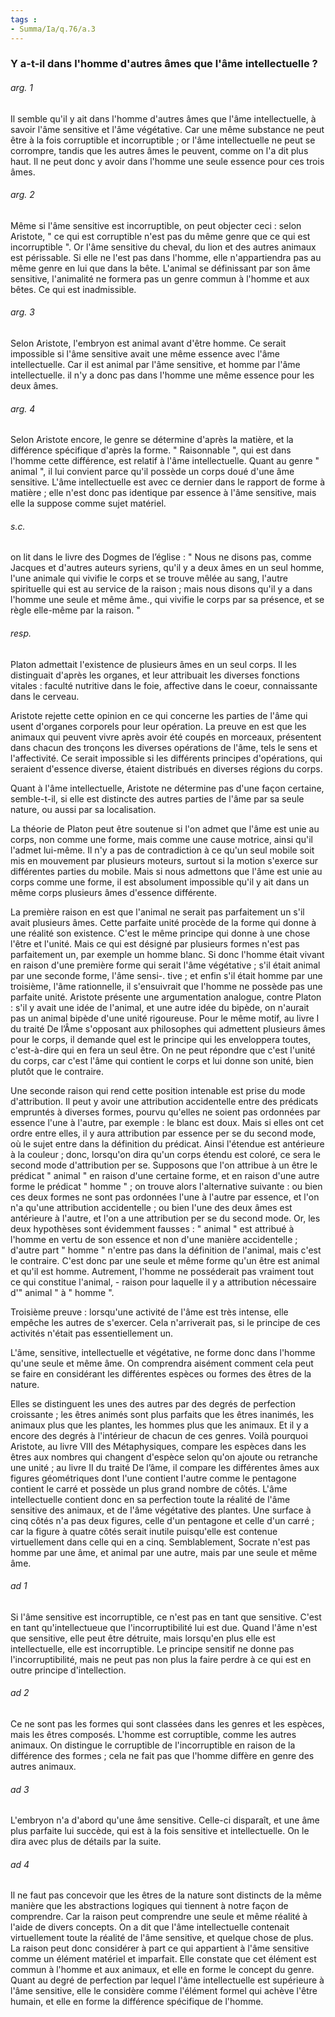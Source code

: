 ```yaml
---
tags : 
- Summa/Ia/q.76/a.3
---
```


### Y a-t-il dans l'homme d'autres âmes que l'âme intellectuelle ?



###### arg. 1
Il semble qu'il y ait dans l'homme d'autres âmes que l'âme intellectuelle, à savoir l'âme sensitive et l'âme végétative. Car une même substance ne peut être à la fois corruptible et incorruptible ; or l'âme intellectuelle ne peut se corrompre, tandis que les autres âmes le peuvent, comme on l'a dit plus haut. Il ne peut donc y avoir dans l'homme une seule essence pour ces trois âmes. 

###### arg. 2
Même si l'âme sensitive est incorruptible, on peut objecter ceci : selon Aristote, " ce qui est corruptible n'est pas du même genre que ce qui est incorruptible ". Or l'âme sensitive du cheval, du lion et des autres animaux est périssable. Si elle ne l'est pas dans l'homme, elle n'appartiendra pas au même genre en lui que dans la bête. L'animal se définissant par son âme sensitive, l'animalité ne formera pas un genre commun à l'homme et aux bêtes. Ce qui est inadmissible. 

###### arg. 3
Selon Aristote, l'embryon est animal avant d'être homme. Ce serait impossible si l'âme sensitive avait une même essence avec l'âme intellectuelle. Car il est animal par l'âme sensitive, et homme par l'âme intellectuelle. il n'y a donc pas dans l'homme une même essence pour les deux âmes. 

###### arg. 4
Selon Aristote encore, le genre se détermine d'après la matière, et la différence spécifique d'après la forme. " Raisonnable ", qui est dans l'homme cette différence, est relatif à l'âme intellectuelle. Quant au genre " animal ", il lui convient parce qu'il possède un corps doué d'une âme sensitive. L'âme intellectuelle est avec ce dernier dans le rapport de forme à matière ; elle n'est donc pas identique par essence à l'âme sensitive, mais elle la suppose comme sujet matériel. 

###### s.c.
on lit dans le livre des Dogmes de l’église : " Nous ne disons pas, comme Jacques et d'autres auteurs syriens, qu'il y a deux âmes en un seul homme, l'une animale qui vivifie le corps et se trouve mêlée au sang, l'autre spirituelle qui est au service de la raison ; mais nous disons qu'il y a dans l'homme une seule et même âme., qui vivifie le corps par sa présence, et se règle elle-même par la raison. " 

###### resp.
Platon admettait l'existence de plusieurs âmes en un seul corps. Il les distinguait d'après les organes, et leur attribuait les diverses fonctions vitales : faculté nutritive dans le foie, affective dans le coeur, connaissante dans le cerveau. 

Aristote rejette cette opinion en ce qui concerne les parties de l'âme qui usent d'organes corporels pour leur opération. La preuve en est que les animaux qui peuvent vivre après avoir été coupés en morceaux, présentent dans chacun des tronçons les diverses opérations de l'âme, tels le sens et l'affectivité. Ce serait impossible si les différents principes d'opérations, qui seraient d'essence diverse, étaient distribués en diverses régions du corps. 

Quant à l'âme intellectuelle, Aristote ne détermine pas d'une façon certaine, semble-t-il, si elle est distincte des autres parties de l'âme par sa seule nature, ou aussi par sa localisation. 

La théorie de Platon peut être soutenue si l'on admet que l'âme est unie au corps, non comme une forme, mais comme une cause motrice, ainsi qu'il l'admet lui-même. Il n'y a pas de contradiction à ce qu'un seul mobile soit mis en mouvement par plusieurs moteurs, surtout si la motion s'exerce sur différentes parties du mobile. Mais si nous admettons que l'âme est unie au corps comme une forme, il est absolument impossible qu'il y ait dans un même corps plusieurs âmes d'essence différente. 

La première raison en est que l'animal ne serait pas parfaitement un s'il avait plusieurs âmes. Cette parfaite unité procède de la forme qui donne à une réalité son existence. C'est le même principe qui donne à une chose l'être et l'unité. Mais ce qui est désigné par plusieurs formes n'est pas parfaitement un, par exemple un homme blanc. Si donc l'homme était vivant en raison d'une première forme qui serait l'âme végétative ; s'il était animal par une seconde forme, l'âme sensi-. tive ; et enfin s'il était homme par une troisième, l'âme rationnelle, il s'ensuivrait que l'homme ne possède pas une parfaite unité. Aristote présente une argumentation analogue, contre Platon : s'il y avait une idée de l'animal, et une autre idée du bipède, on n'aurait pas un animal bipède d'une unité rigoureuse. Pour le même motif, au livre I du traité De l’Âme s'opposant aux philosophes qui admettent plusieurs âmes pour le corps, il demande quel est le principe qui les enveloppera toutes, c'est-à-dire qui en fera un seul être. On ne peut répondre que c'est l'unité du corps, car c'est l'âme qui contient le corps et lui donne son unité, bien plutôt que le contraire. 

Une seconde raison qui rend cette position intenable est prise du mode d'attribution. Il peut y avoir une attribution accidentelle entre des prédicats empruntés à diverses formes, pourvu qu'elles ne soient pas ordonnées par essence l'une à l'autre, par exemple : le blanc est doux. Mais si elles ont cet ordre entre elles, il y aura attribution par essence per se du second mode, où le sujet entre dans la définition du prédicat. Ainsi l'étendue est antérieure à la couleur ; donc, lorsqu'on dira qu'un corps étendu est coloré, ce sera le second mode d'attribution per se. Supposons que l'on attribue à un être le prédicat " animal " en raison d'une certaine forme, et en raison d'une autre forme le prédicat " homme " ; on trouve alors l'alternative suivante : ou bien ces deux formes ne sont pas ordonnées l'une à l'autre par essence, et l'on n'a qu'une attribution accidentelle ; ou bien l'une des deux âmes est antérieure à l'autre, et l'on a une attribution per se du second mode. Or, les deux hypothèses sont évidemment fausses : " animal " est attribué à l'homme en vertu de son essence et non d'une manière accidentelle ; d'autre part " homme " n'entre pas dans la définition de l'animal, mais c'est le contraire. C'est donc par une seule et même forme qu'un être est animal et qu'il est homme. Autrement, l'homme ne posséderait pas vraiment tout ce qui constitue l'animal, - raison pour laquelle il y a attribution nécessaire d'" animal " à " homme ". 

Troisième preuve : lorsqu'une activité de l'âme est très intense, elle empêche les autres de s'exercer. Cela n'arriverait pas, si le principe de ces activités n'était pas essentiellement un. 

L'âme, sensitive, intellectuelle et végétative, ne forme donc dans l'homme qu'une seule et même âme. On comprendra aisément comment cela peut se faire en considérant les différentes espèces ou formes des êtres de la nature. 

Elles se distinguent les unes des autres par des degrés de perfection croissante ; les êtres animés sont plus parfaits que les êtres inanimés, les animaux plus que les plantes, les hommes plus que les animaux. Et il y a encore des degrés à l'intérieur de chacun de ces genres. Voilà pourquoi Aristote, au livre VIII des Métaphysiques, compare les espèces dans les êtres aux nombres qui changent d'espèce selon qu'on ajoute ou retranche une unité ; au livre II du traité De l’âme, il compare les différentes âmes aux figures géométriques dont l'une contient l'autre comme le pentagone contient le carré et possède un plus grand nombre de côtés. L'âme intellectuelle contient donc en sa perfection toute la réalité de l'âme sensitive des animaux, et de l'âme végétative des plantes. Une surface à cinq côtés n'a pas deux figures, celle d'un pentagone et celle d'un carré ; car la figure à quatre côtés serait inutile puisqu'elle est contenue virtuellement dans celle qui en a cinq. Semblablement, Socrate n'est pas homme par une âme, et animal par une autre, mais par une seule et même âme. 

###### ad 1
Si l'âme sensitive est incorruptible, ce n'est pas en tant que sensitive. C'est en tant qu'intellectueue que l'incorruptibilité lui est due. Quand l'âme n'est que sensitive, elle peut être détruite, mais lorsqu'en plus elle est intellectuelle, elle est incorruptible. Le principe sensitif ne donne pas l'incorruptibilité, mais ne peut pas non plus la faire perdre à ce qui est en outre principe d'intellection. 

###### ad 2
Ce ne sont pas les formes qui sont classées dans les genres et les espèces, mais les êtres composés. L'homme est corruptible, comme les autres animaux. On distingue le corruptible de l'incorruptible en raison de la différence des formes ; cela ne fait pas que l'homme diffère en genre des autres animaux. 

###### ad 3
L'embryon n'a d'abord qu'une âme sensitive. Celle-ci disparaît, et une âme plus parfaite lui succède, qui est à la fois sensitive et intellectuelle. On le dira avec plus de détails par la suite. 

###### ad 4
Il ne faut pas concevoir que les êtres de la nature sont distincts de la même manière que les abstractions logiques qui tiennent à notre façon de comprendre. Car la raison peut comprendre une seule et même réalité à l'aide de divers concepts. On a dit que l'âme intellectuelle contenait virtuellement toute la réalité de l'âme sensitive, et quelque chose de plus. La raison peut donc considérer à part ce qui appartient à l'âme sensitive comme un élément matériel et imparfait. Elle constate que cet élément est commun à l'homme et aux animaux, et elle en forme le concept du genre. Quant au degré de perfection par lequel l'âme intellectuelle est supérieure à l'âme sensitive, elle le considère comme l'élément formel qui achève l'être humain, et elle en forme la différence spécifique de l'homme. 

